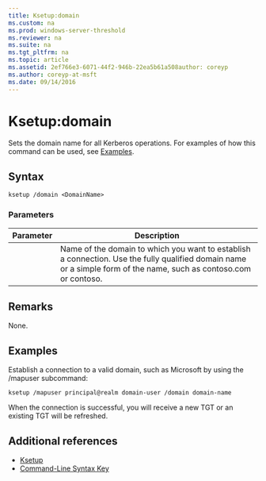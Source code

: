 ```yaml
---
title: Ksetup:domain
ms.custom: na
ms.prod: windows-server-threshold
ms.reviewer: na
ms.suite: na
ms.tgt_pltfrm: na
ms.topic: article
ms.assetid: 2ef766e3-6071-44f2-946b-22ea5b61a508author: coreyp
ms.author: coreyp-at-msft
ms.date: 09/14/2016
---
```

# Ksetup:domain
Sets the domain name for all Kerberos operations. For examples of how this command can be used, see [Examples](#BKMK_Examples).
## Syntax
```
ksetup /domain <DomainName>
```
### Parameters
|Parameter|Description|
|-------------|---------------|
|<DomainName>|Name of the domain to which you want to establish a connection. Use the fully qualified domain name or a simple form of the name, such as contoso.com or contoso.|
## Remarks
None.
## <a name="BKMK_Examples"></a>Examples
Establish a connection to a valid domain, such as Microsoft by using the /mapuser subcommand:
```
ksetup /mapuser principal@realm domain-user /domain domain-name
```
When the connection is successful, you will receive a new TGT or an existing TGT will be refreshed.
## Additional references
-   [Ksetup](Ksetup.md)
-   [Command-Line Syntax Key](Command-Line-Syntax-Key.md)
